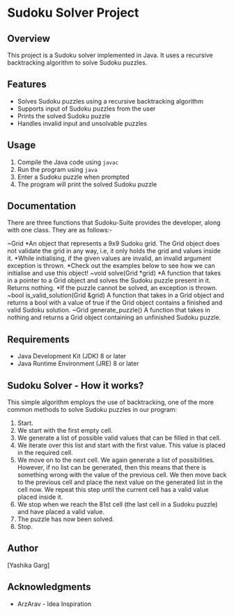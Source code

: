 # Sudoku Solver Project

## Overview

This project is a Sudoku solver implemented in Java. It uses a recursive backtracking algorithm to solve Sudoku puzzles.

## Features

* Solves Sudoku puzzles using a recursive backtracking algorithm
* Supports input of Sudoku puzzles from the user
* Prints the solved Sudoku puzzle
* Handles invalid input and unsolvable puzzles

## Usage

1. Compile the Java code using `javac`
2. Run the program using `java`
3. Enter a Sudoku puzzle when prompted
4. The program will print the solved Sudoku puzzle

## Documentation

There are three functions that Sudoku-Suite provides the developer, along with one class. They are as follows:-

~Grid
   *An object that represents a 9x9 Sudoku grid. The Grid object does not validate the grid in any way, i.e, it   only holds the grid and values inside it.
   *While initialising, if the given values are invalid, an invalid argument exception is thrown.
   *Check out the examples below to see how we can initialise and use this object!
~void solve(Grid *grid)
   *A function that takes in a pointer to a Grid object and solves the Sudoku puzzle present in it. Returns nothing.
   *If the puzzle cannot be solved, an exception is thrown.
~bool is_valid_solution(Grid &grid)
    A function that takes in a Grid object and returns a bool with a value of true if the Grid object contains a finished and valid Sudoku solution.
~Grid generate_puzzle()
    A function that takes in nothing and returns a Grid object containing an unfinished Sudoku puzzle.

## Requirements

* Java Development Kit (JDK) 8 or later
* Java Runtime Environment (JRE) 8 or later

## Sudoku Solver - How it works?

This simple algorithm employs the use of backtracking, one of the more common methods to solve Sudoku puzzles in our program: 

1. Start.
2. We start with the first empty cell.
3. We generate a list of possible valid values that can be filled in that cell.
4. We iterate over this list and start with the first value. This value is placed in the required cell.
5. We move on to the next cell. We again generate a list of possibilities. However, if no list can be generated, then this means that there is something wrong with the value of the previous cell. We then move back to the previous cell and place the next value on the generated list in the cell now. We repeat this step until the current cell has a valid value placed inside it.
6. We stop when we reach the 81st cell (the last cell in a Sudoku puzzle) and have placed a valid value.
7. The puzzle has now been solved.
8. Stop.

## Author

[Yashika Garg]

## Acknowledgments

* ArzArav - Idea Inspiration
